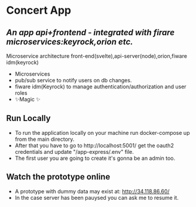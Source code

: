 # Concert App

## _An app api+frontend - integrated with firare microservices:keyrock,orion etc._

Microservice architecture front-end(svelte),api-server(node),orion,fiware idm(keyrock)

- Microservices
- pub/sub service to notify users on db changes.
- fiware idm(Keyrock) to manage authentication/authorization and user roles
- ✨Magic ✨

## Run Locally

- To run the application locally on your machine run docker-compose up from the main directory.
- After that you have to go to http://localhost:5001/ get the oauth2 credentials and update "/app-express/.env" file.
- The first user you are going to create it's gonna be an admin too.

## Watch the prototype online

- A prototype with dummy data may exist at: http://34.118.86.60/
- In the case server has been pauysed you can ask me to resume it.
